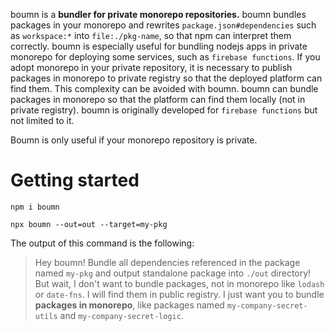 boumn is a __bundler for private monorepo repositories.__
boumn bundles packages in your monorepo and rewrites `package.json#dependencies` such as `workspace:*` into `file:./pkg-name`, so that npm can interpret them correctly.
boumn is especially useful for bundling nodejs apps in private monorepo for deploying some services, such as `firebase functions`. If you adopt monorepo in your private repository, it is necessary to publish packages in monorepo to private registry so that the deployed platform can find them. This complexity can be avoided with boumn. boumn can bundle packages in monorepo so that the platform can find them locally (not in private registry). boumn is originally developed for `firebase functions` but not limited to it.

Boumn is only useful if your monorepo repository is private.

# Getting started
`npm i boumn`

`npx boumn --out=out --target=my-pkg`

The output of this command is the following:
> Hey boumn! Bundle all dependencies referenced in the package named `my-pkg` and output standalone package into `./out` directory! But wait, I don't want to bundle packages, not in monorepo like `lodash` or `date-fns`. I will find them in public registry. I just want you to bundle __packages in monorepo__, like packages named `my-company-secret-utils` and `my-company-secret-logic`.